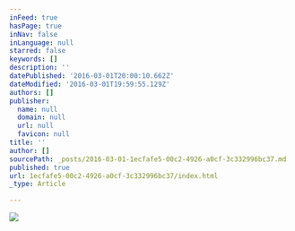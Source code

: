 ```yaml
---
inFeed: true
hasPage: true
inNav: false
inLanguage: null
starred: false
keywords: []
description: ''
datePublished: '2016-03-01T20:00:10.662Z'
dateModified: '2016-03-01T19:59:55.129Z'
authors: []
publisher:
  name: null
  domain: null
  url: null
  favicon: null
title: ''
author: []
sourcePath: _posts/2016-03-01-1ecfafe5-00c2-4926-a0cf-3c332996bc37.md
published: true
url: 1ecfafe5-00c2-4926-a0cf-3c332996bc37/index.html
_type: Article

---
```

![](https://the-grid-user-content.s3-us-west-2.amazonaws.com/52130bf8-b958-40de-9638-cfe89763447f.jpg)